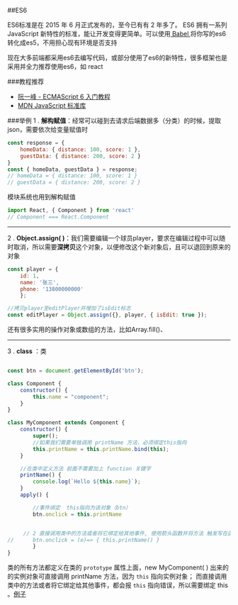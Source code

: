 ##ES6

ES6标准是在 2015 年 6 月正式发布的，至今已有有 2 年多了。
ES6 拥有一系列 JavaScript 新特性的标准，能让开发变得更简单。可以使用[ Babel ](https://babeljs.cn/) 将你写的es6转化成es5，不用担心现有环境是否支持

现在大多前端都采用es6去编写代码，或部分使用了es6的新特性，很多框架也是采用并全力推荐使用es6，如 react

###教程推荐
- [阮一峰 - ECMAScript 6 入门教程](http://es6.ruanyifeng.com/)
- [MDN JavaScript 标准库](https://developer.mozilla.org/zh-CN/docs/Web/JavaScript/Reference/Global_Objects)

###举例
1 . **解构赋值**：经常可以碰到去请求后端数据多（分类）的时候，提取json，需要依次给变量赋值时
``` javascript
const response = {
	homeData: { distance: 100, score: 1 },
	guestData: { distance: 200, score: 2 }
}
const { homeData, guestData } = response;
// homeData = { distance: 100, score: 1 }
// guestData = { distance: 200, score: 2 }
```

模块系统也用到解构赋值
``` javascript
import React, { Component } from 'react'
// Component === React.Component
```

-----

2 . **Object.assign( )**：我们需要编辑一个球员player，要求在编辑过程中可以随时取消，所以需要**深拷贝**这个对象，以便修改这个新对象后，且可以退回到原来的对象

``` javascript
const player = {
	id: 1,
	name: '张三',
	phone: '13800000000'
	};

//拷贝player至editPlayer并增加了isEdit标志
const editPlayer = Object.assign({}, player, { isEdit: true });
```
还有很多实用的操作对象或数组的方法，比如Array.fill()、

---
3 . **class** ：类
```  javascript

const btn = document.getElementById('btn');

class Component {
    constructor() {
        this.name = "component";
    }
}

class MyComponent extends Component {
    constructor() {
        super();
        //如果我们需要单独调用 printName 方法，必须绑定this指向
        this.printName = this.printName.bind(this);
    }

    //在类中定义方法 前面不需要加上 function 关键字
	printName() {
	    console.log(`Hello ${this.name}`);
	}
	apply() {

        //事件绑定  this指向为该对象（btn）
        btn.onclick = this.printName


	 // 2 直接调用类中的方法或者将它绑定给其他事件, 使用箭头函数并将方法 触发写在函数内
//	    btn.onclick = (e)=> { this.printName() }
        }
}
```
类的所有方法都定义在类的 `prototype` 属性上面，new MyComponent( ) 出来的的实例对象可直接调用 printName 方法，因为 `this` 指向实例对象；
而直接调用类中的方法或者将它绑定给其他事件，都会报 `this` 指向错误，所以需要绑定 this  。[例子](https://yijinc.github.io/learn/js01/es6Class.html)